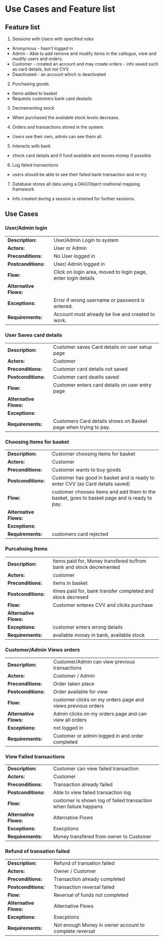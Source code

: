 # Use Cases and Feature list

## Feature list
1. Sessions with Users with specified roles
- Anonymous - hasn't logged in
- Admin - Able to add remove and modify items in the catlogue, view and modify users and orders. 
- Customer - created an account and may create orders - info saved such as card details, but not CVV. 
- Deactivated - an account which is deactivated
2. Purchasing goods
- Items added to basket
- Requests customers bank card deatails
3. Dectrementing stock
- When purchased the available stock levels decrease.
4. Orders and transactions stored in the system.
- Users see their own, admin can see them all. 
5. Interacts with bank 
- check card details and if fund available and moves money if possible
6. Log failed transactions
- users should be able to see their failed bank transaction and re-try
7. Database stores all data using a DAO/Object realtional mapping framework
- Info created during a session is retained for further sessions. 



## Use Cases

### User/Admin login
|                        |      |
| :---                   | :--- |
| **Description:**       | User/Admin Login to system    
| **Actors:**            | User or Admin
| **Preconditions:**     | No User logged in
| **Postconditions:**    | User/ Admin logged in
| **Flow:**              | Click on login area, moved to login page, enter login details
| **Alternative Flows:** | 
| **Exceptions:**        | Error if wrong username or password is entered.
| **Requirements:**      | Account must already be live and created to work.
### User Saves card details
|                        |      |
| :---                   | :--- |
| **Description:**       | Customer saves Card details on user setup page     
| **Actors:**            | Customer
| **Preconditions:**     | Customer card details not saved
| **Postconditions:**    | Customer card deatils saved
| **Flow:**              | Customer enters card details on user entry page
| **Alternative Flows:** | 
| **Exceptions:**        | 
| **Requirements:**      | Customers Card details shows on Basket page when trying to pay. 
### Choosing Items for basket
|                        |      |
| :---                   | :--- |
| **Description:**       | Customer choosing items for basket
| **Actors:**            | Customer
| **Preconditions:**     | Customer wants to buy goods
| **Postconditions:**    | Customer has good in basket and is ready to enter CVV (as Card details saved)
| **Flow:**              | customer chooses items and add them to the basket, goes to basket page and is ready to pay.
| **Alternative Flows:** | 
| **Exceptions:**        | 
| **Requirements:**      | customers card rejected
### Purcahsing Items
|                        |      |
| :---                   | :--- |
| **Description:**       | Items paid for, Money transfered to/from bank and stock decremented    
| **Actors:**            | customer
| **Preconditions:**     | Items in basket
| **Postconditions:**    | Itmes paid for, bank transfer completed and stock decresed
| **Flow:**              | Customer enteres CVV and clicks purchase
| **Alternative Flows:** | 
| **Exceptions:**        | customer enters wrong details
| **Requirements:**      | available money in bank, available stock
### Customer/Admin Views orders
|                        |      |
| :---                   | :--- |
| **Description:**       | Customer/Admin can view previous transactions
| **Actors:**            | Customer / Admin
| **Preconditions:**     | Order taken place
| **Postconditions:**    | Order available for view
| **Flow:**              | customer clicks on my orders page and views previous orders
| **Alternative Flows:** | Admin clicks on my orders page and can view all orders 
| **Exceptions:**        | not logged in
| **Requirements:**      | Customer or admin logged in and order completed
### View Failed transactions
|                        |      |
| :---                   | :--- |
| **Description:**       | Customer can view failed transaction     
| **Actors:**            | Customer
| **Preconditions:**     | Transaction already failed
| **Postconditions:**    | Able to view failed transaction log
| **Flow:**              | customer is shown log of failed transaction when failure happens
| **Alternative Flows:** | Alternative Flows
| **Exceptions:**        | Execptions
| **Requirements:**      | Money transfered from owner to Customer
### Refund of transation failed
|                        |      |
| :---                   | :--- |
| **Description:**       | Refund of transation failed     
| **Actors:**            | Owner / Customer
| **Preconditions:**     | Transaction already completed
| **Postconditions:**    | Transaction reversal failed
| **Flow:**              | Reversal of funds not completed
| **Alternative Flows:** | Alternative Flows
| **Exceptions:**        | Execptions
| **Requirements:**      | Not enough Money in owner account to complete reversal

